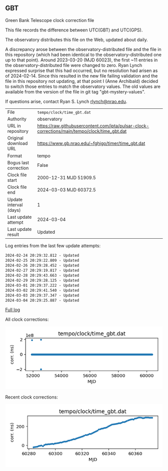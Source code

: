 
## GBT

Green Bank Telescope clock correction file

This file records the difference between UTC(GBT) and UTC(GPS).

The observatory distributes this file on the Web, updated about daily.

A discrepancy arose between the observatory-distributed file and the
file in this repository (which had been identical to the 
observatory-distributed one up to that point). Around 
2023-03-20 (MJD 60023), the first ~11 entries in the 
observatory-distributed file were changed to zero.
Ryan Lynch expressed surprise that this had occurred, but no
resolution had arisen as of 2024-02-14. Since this resulted in
the new file failing validation and the file in this repository
not updating, at that point I (Anne Archibald) decided to
switch those entries to match the observatory values. The old values
are available from the version of the file in git tag 
"gbt-mystery-values".

If questions arise, contact Ryan S. Lynch <rlynch@nrao.edu>.

|     |     |
|:--- |:--- |
| File | `tempo/clock/time_gbt.dat` |
| Authority | observatory |
| URL in repository | <https://raw.githubusercontent.com/ipta/pulsar-clock-corrections/main/tempo/clock/time_gbt.dat> |
| Original download URL | <https://www.gb.nrao.edu/~fghigo/timer/time_gbt.dat> |
| Format | tempo |
| Bogus last correction | False |
| Clock file start | 2000-12-31 MJD 51909.5 |
| Clock file end | 2024-03-03 MJD 60372.5 |
| Update interval (days) | 1 |
| Last update attempt | 2024-03-04 |
| Last update result | Updated |

Log entries from the last few update attempts:
```
2024-02-24 20:29:32.812 - Updated
2024-02-25 20:29:22.809 - Updated
2024-02-26 20:29:28.452 - Updated
2024-02-27 20:29:19.817 - Updated
2024-02-28 20:29:43.663 - Updated
2024-02-29 20:29:28.125 - Updated
2024-03-01 20:29:37.222 - Updated
2024-03-02 20:29:41.540 - Updated
2024-03-03 20:29:37.347 - Updated
2024-03-04 20:29:25.887 - Updated
```
[Full log](https://raw.githubusercontent.com/ipta/pulsar-clock-corrections/main/log/tempo/clock/time_gbt.dat.log)


All clock corrections:

![plot of all clock corrections](time_gbt.dat.png "All corrections")

Recent clock corrections:

![plot of recent clock corrections](time_gbt.dat.short.png "Recent corrections")

